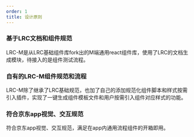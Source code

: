 ```yaml
---
order: 1
title: 设计原则
---
```


### 基于LRC文档和组件规范

LRC-M是从LRC基础组件库fork出的M端通用react组件库，使用了LRC的文档生成模块，待接入的是组件测试流程。

### 自有的LRC-M组件规范和流程

LRC-M除了继承了LRC基础规范，也加了自己的添加规范化组件脚本和样式按需引入插件，实现了一键生成组件模板文件和用户按需引入组件对应样式的功能。

### 符合京东app视觉、交互规范
符合京东app视觉、交互规范，满足在app内通用流程组件的开箱即用。